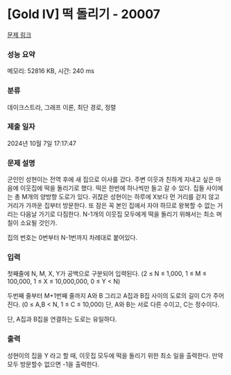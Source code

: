 # [Gold IV] 떡 돌리기 - 20007 

[문제 링크](https://www.acmicpc.net/problem/20007) 

### 성능 요약

메모리: 52816 KB, 시간: 240 ms

### 분류

데이크스트라, 그래프 이론, 최단 경로, 정렬

### 제출 일자

2024년 10월 7일 17:17:47

### 문제 설명

<p>군인인 성현이는 전역 후에 새 집으로 이사를 갔다. 주변 이웃과 친하게 지내고 싶은 마음에 이웃집에 떡을 돌리기로 했다. 떡은 한번에 하나씩만 들고 갈 수 있다. 집들 사이에는 총 M개의 양방향 도로가 있다. 귀찮은 성현이는 하루에 X보다 먼 거리를 걷지 않고 거리가 가까운 집부터 방문한다. 또 잠은 꼭 본인 집에서 자야 하므로 왕복할 수 없는 거리는 다음날 가기로 다짐한다. N-1개의 이웃집 모두에게 떡을 돌리기 위해서는 최소 며칠이 소요될 것인가.</p>

<p>집의 번호는 0번부터 N-1번까지 차례대로 붙어있다.</p>

<div id="dicLayer" style="color: rgb(0, 0, 0); font-size: 12px; font-family: Arial; background: -webkit-linear-gradient(bottom, rgb(255, 235, 0), rgb(255, 220, 0)); width: 400px; height: 150px; display: none;">
<div id="dicLayerContents"> </div>

<div id="dicLayerSub"> </div>
</div>

<div id="dicRawData" style="display: none;"> </div>

### 입력 

 <p>첫째줄에 N, M, X, Y가 공백으로 구분되어 입력된다. (2 ≤ N ≤ 1,000, 1 ≤ M ≤ 100,000, 1 ≤ X ≤ 10,000,000, 0 ≤ Y < N)</p>

<p>두번째 줄부터 M+1번째 줄까지 A와 B 그리고 A집과 B집 사이의 도로의 길이 C가 주어진다. (0 ≤ A,B < N, 1 ≤ C ≤ 10,000) 단, A와 B는 서로 다른 수이고, C는 정수이다.</p>

<p>단, A집과 B집을 연결하는 도로는 유일하다.</p>

<div id="dicLayer" style="color: rgb(0, 0, 0); font-size: 12px; font-family: Arial; background: -webkit-linear-gradient(bottom, rgb(255, 235, 0), rgb(255, 220, 0)); width: 400px; height: 150px; display: none;">
<div id="dicLayerContents"> </div>

<div id="dicLayerSub"> </div>
</div>

<div id="dicRawData" style="display: none;"> </div>

### 출력 

 <p>성현이의 집을 Y 라고 할 때, 이웃집 모두에 떡을 돌리기 위한 최소 일을 출력한다. 만약 모두 방문할수 없으면 -1을 출력한다.</p>

<div id="dicLayer" style="color: rgb(0, 0, 0); font-size: 12px; font-family: Arial; background: -webkit-linear-gradient(bottom, rgb(255, 235, 0), rgb(255, 220, 0)); width: 400px; height: 150px; display: none;">
<div id="dicLayerContents"> </div>

<div id="dicLayerSub"> </div>
</div>

<div id="dicRawData" style="display: none;"> </div>

